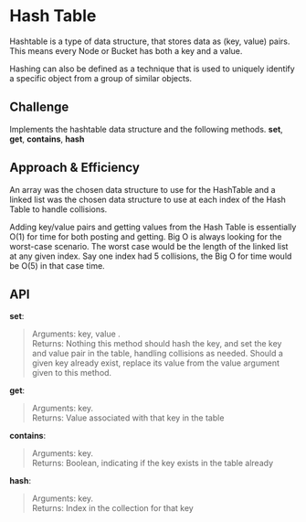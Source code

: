 # Hash Table

Hashtable is a type of data structure, that stores data as (key, value) pairs.
 This means every Node or Bucket has both a key and a value. 

 Hashing can also be defined as a technique that is used to uniquely identify a specific object from a group of similar objects.

## Challenge

Implements the hashtable data structure and the following methods.
**set**, **get**, **contains**, **hash**

## Approach & Efficiency

An array was the chosen data structure to use for the HashTable and a linked list was the chosen data structure to use at each index of the Hash Table to handle collisions.

Adding key/value pairs and getting values from the Hash Table is essentially O(1) for time for both posting and getting. 
Big O is always looking for the worst-case scenario. The worst case would be the length of the linked list at any given index. Say one index had 5 collisions, the Big O for time would be O(5) in that case time.

## API

**set**:<br/>
>Arguments: key, value .<br/>
>Returns: Nothing this method should hash the key, and set the key and value pair in the table, handling collisions as needed. Should a given key already exist, replace its value from the value argument given to this method.

**get**:<br/>
>Arguments: key. <br/>
>Returns: Value associated with that key in the table

**contains**:<br/>
>Arguments: key. <br/>
>Returns: Boolean, indicating if the key exists in the table already

**hash**:<br/>
>Arguments: key.<br/>
>Returns: Index in the collection for that key